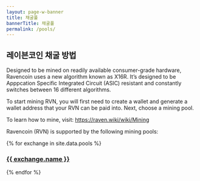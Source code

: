 ```yaml
---
layout: page-w-banner
title: 채굴풀
bannerTitle: 채굴풀
permalink: /pools/
---
```


<div class="page-content">
  <div class="wrapper mt-8 mb-32 m-auto">
    <h2>레이븐코인 채굴 방법</h2>
    <p>Designed to be mined on readily available consumer-grade hardware, Ravencoin uses a new algorithm known as X16R. It’s designed to be Apppcation Specific Integrated Circuit (ASIC) resistant and constantly switches between 16 different algorithms.</p>
    <p>To start mining RVN, you will first need to create a wallet and generate a wallet address that your RVN can be paid into. Next, choose a mining pool.</p>
    <p>To learn how to mine, visit: <a href="https://raven.wiki/wiki/Mining" target="_blank" rel="noopener">https://raven.wiki/wiki/Mining</a></p>
    <p class="mb-8">Ravencoin (RVN) is supported by the following mining pools:</p>
    <div class="flex flex-wrap">
      {% for exchange in site.data.pools %}
      <div class="mb-6 px-2 sm:w-1/2 md:w-1/3 text-center">
        <div class="bg-grey-lighter max-w-sm rounded overflow-hidden shadow-md hover:by-grey">
          <!-- <a class="block px-6 py-8" href="{{ exchange.url }}" target="_blank"><img src="{{ exchange.logo }}" alt="{{ exchange.name }} exchange"/></a> -->
          <h3 class="px-2 py-6 mb-0"><a class="block p-4" href="{{ exchange.url }}" target="_blank">{{ exchange.name }}</a></h3>
        </div>
      </div>
      {% endfor %}
    </div>
  </div>
</div>
